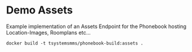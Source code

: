 # Demo Assets

Example implementation of an Assets Endpoint for the Phonebook hosting Location-Images, Roomplans etc...

`docker build -t tsystemsmms/phonebook-build:assets .`
